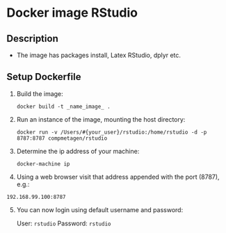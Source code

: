 # Docker image RStudio



## Description

- The image has packages install, Latex RStudio, dplyr etc.

## Setup Dockerfile

1. Build the image:

   `docker build -t _name_image_ .`

2. Run an instance of the image, mounting the host directory:

   `docker run -v /Users/#{your_user}/rstudio:/home/rstudio -d -p 8787:8787 compmetagen/rstudio`

3. Determine the ip address of your machine:

   `docker-machine ip`

4. Using a web browser visit that address appended with the port (8787), e.g.:

  `192.168.99.100:8787`

5. You can now login using default username and password:

	User: `rstudio`
	Password: `rstudio`
